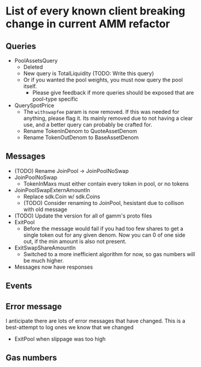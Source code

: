 # List of every known client breaking change in current AMM refactor

## Queries

* PoolAssetsQuery
  * Deleted
  * New query is TotalLiquidity (TODO: Write this query)
  * Or if you wanted the pool weights, you must now query the pool itself.
    * Please give feedback if more queries should be exposed that are pool-type specific
* QuerySpotPrice
  * The `withswapfee` param is now removed. If this was needed for anything, please flag it. Its mainly removed due to not having a clear use, and a better query can probably be crafted for.
  * Rename TokenInDenom to QuoteAssetDenom
  * Rename TokenOutDenom to BaseAssetDenom

## Messages

* (TODO) Rename JoinPool -> JoinPoolNoSwap
* JoinPoolNoSwap
  * TokenInMaxs must either contain every token in pool, or no tokens
* JoinPoolSwapExternAmountIn
  * Replace sdk.Coin w/ sdk.Coins
  * (TODO) Consider renaming to JoinPool, hesistant due to collison with old message
* (TODO) Update the version for all of gamm's proto files
* ExitPool
  * Before the message would fail if you had too few shares to get a single token out for any given denom. Now you can 0 of one side out, if the min amount is also not present.
* ExitSwapShareAmountIn
  * Switched to a more inefficient algorithm for now, so gas numbers will be much higher.
* Messages now have responses

## Events

## Error message

I anticipate there are lots of error messages that have changed. This is a best-attempt to log ones we know that we changed

* ExitPool when slippage was too high

## Gas numbers
